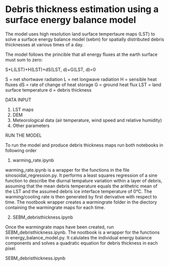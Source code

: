 # Debris thickness estimation using a surface energy balance model

The model uses high resolution land surface tempertaure maps (LST) to solve a surface energy balance model (sebm) 
for spatially distributed debris thicknesses at various times of a day.

The model follows the princible that all energy fluxes at the earth surface must sum to zero:

S+L(LST)+H(LST)+dS(LST, d)+G(LST, d)=0

S = net shortwave radiation
L = net longwave radiation
H = sensible heat fluxes
dS = rate of change of heat storage
G = ground heat flux
LST = land surface temperature
d = debris thickness


DATA INPUT

1) LST maps
2) DEM
3) Meteorological data (air temperature, wind speed and relative humidity)
4) Other parameters

RUN THE MODEL

To run the model and produce debris thickness maps run both notebooks in following order

1) warming_rate.ipynb

warming_rate.ipynb is a wrapper for the functions in the file sinosoidal_regression.py. It performs a least squares regression of 
a sine function to describe the diurnal tempature variation within a layer of debris, assuming that the mean debris temperature 
equals the arithetric mean of the LST and the assumed debris ice interface temperature of 0°C. The warming/cooling rate is then 
generated by first derivative with respect to time. The nootbook wrapper creates a warmingrate folder in the diectory containing
the warmingrate maps for each time. 

2) SEBM_debristhickness.ipynb

Once the warmingrate maps have been created, run SEBM_debristhickness.ipynb. The nootbook is a wrapper for the functions in
energy_balance_model.py. It calulates the individual energy balance components and solves a quadratic equation for debris 
thickness in each pixel. 

SEBM_debristhickness.ipynb